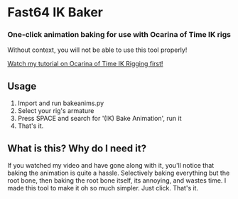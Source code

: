 # Fast64 IK Baker
### One-click animation baking for use with Ocarina of Time IK rigs
Without context, you will not be able to use this tool properly!

[Watch my tutorial on Ocarina of Time IK Rigging first!](https://www.youtube.com/watch?v=4oW5ONxbSV0)

## Usage
1. Import and run bakeanims.py
2. Select your rig's armature
3. Press SPACE and search for '(IK) Bake Animation', run it
4. That's it.

## What is this? Why do I need it?
If you watched my video and have gone along with it, you'll notice that baking the animation is quite a hassle.
Selectively baking everything but the root bone, then baking the root bone itself, its annoying, and wastes time.
I made this tool to make it oh so much simpler. Just click. That's it.
